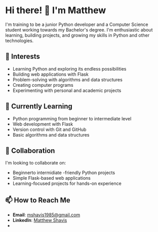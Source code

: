 # Hi there! 👋 I'm Matthew

I'm training to be a junior Python developer and a Computer Science student working towards my Bachelor's degree. I'm enthusiastic about learning, building projects, and growing my skills in Python and other technologies.

## 👀 Interests
- Learning Python and exploring its endless possibilities
- Building web applications with Flask
- Problem-solving with algorithms and data structures
- Creating computer programs
- Experimenting with personal and academic projects

## 🌱 Currently Learning
- Python programming from beginner to intermediate level
- Web development with Flask
- Version control with Git and GitHub
- Basic algorithms and data structures

## 💞️ Collaboration
I'm looking to collaborate on:
- Beginnerto intermidiate -friendly Python projects
- Simple Flask-based web applications
- Learning-focused projects for hands-on experience

## 📫 How to Reach Me
- **Email**: [mshavis1985@gmail.com](mailto:mshavis1985@gmail.com)
- **LinkedIn**: [Matthew Shavis](https://www.linkedin.com/in/matthew-shavis-4807b8256/)
-
